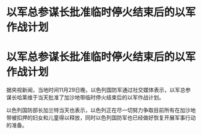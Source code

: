 # 以军总参谋长批准临时停火结束后的以军作战计划

# 以军总参谋长批准临时停火结束后的以军作战计划

据央视新闻，当地时间11月29日晚，以色列国防军通过社交媒体表示，以军总参谋长哈莱维于当天批准了加沙地带临时停火结束后的以军作战计划。

以色列国防部长加兰特当天也表示，以色列正在尽一切努力争取目前所有在加沙地带被扣押的妇女和儿童得以释放，同时以色列国防军也已经做好恢复开展军事行动的准备。

